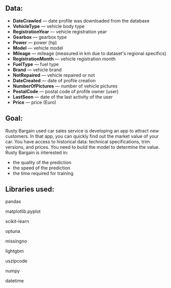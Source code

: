 ## Data:
- **DateCrawled** — date profile was downloaded from the database
- **VehicleType** — vehicle body type
- **RegistrationYear** — vehicle registration year
- **Gearbox** — gearbox type
- **Power** — power (hp)
- **Model** — vehicle model
- **Mileage** — mileage (measured in km due to dataset's regional specifics)
- **RegistrationMonth** — vehicle registration month
- **FuelType** — fuel type
- **Brand** — vehicle brand
- **NotRepaired** — vehicle repaired or not
- **DateCreated** — date of profile creation
- **NumberOfPictures** — number of vehicle pictures
- **PostalCode** — postal code of profile owner (user)
- **LastSeen** — date of the last activity of the user
- **Price** — price (Euro)
## Goal:

Rusty Bargain used car sales service is developing an app to attract new customers. In that app, you can quickly find out the market value of your car. You have access to historical data: technical specifications, trim versions, and prices. You need to build the model to determine the value.
Rusty Bargain is interested in:
- the quality of the prediction
- the speed of the prediction
- the time required for training

## Libraries used:

pandas

matplotlib.pyplot

scikit-learn

optuna

missingno

lightgbm

uszipcode

numpy

datetime
 

